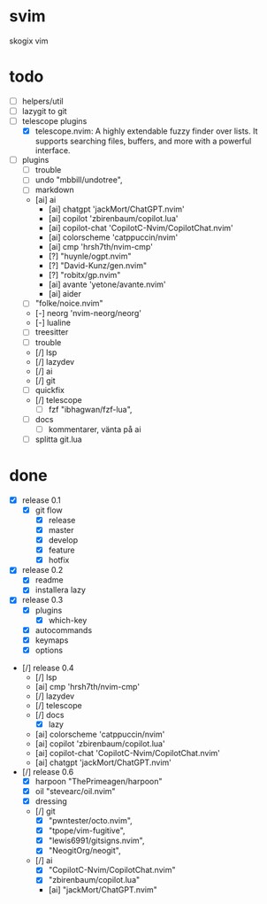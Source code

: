 # svim
skogix vim

# todo
- [ ] helpers/util
- [ ] lazygit to git
- [ ] telescope plugins
  - [x] telescope.nvim: A highly extendable fuzzy finder over lists. It supports searching files, buffers, and more with a powerful interface.
- [ ] plugins
  - [ ] trouble
  - [ ] undo "mbbill/undotree",
  - [ ] markdown
  - [ai] ai
    - [ai] chatgpt 'jackMort/ChatGPT.nvim'
    - [ai] copilot 'zbirenbaum/copilot.lua'
    - [ai] copilot-chat 'CopilotC-Nvim/CopilotChat.nvim'
    - [ai] colorscheme 'catppuccin/nvim'
    - [ai] cmp 'hrsh7th/nvim-cmp'
    - [?] "huynle/ogpt.nvim"
    - [?] "David-Kunz/gen.nvim"
    - [?] "robitx/gp.nvim"
    - [ai] avante 'yetone/avante.nvim'
    - [ai] aider
  - [ ] "folke/noice.nvim"
  - [-] neorg 'nvim-neorg/neorg'
  - [-] lualine
  - [ ] treesitter
  - [ ] trouble
  - [/] lsp
  - [/] lazydev
  - [/] ai
  - [/] git
  - [ ] quickfix
  - [/] telescope
    - [ ] fzf "ibhagwan/fzf-lua",
  - [ ] docs
    - [ ] kommentarer, vänta på ai
  - [ ] splitta git.lua

# done
- [x] release 0.1
  - [x] git flow
    - [x] release
    - [x] master
    - [x] develop
    - [x] feature
    - [x] hotfix
- [x] release 0.2
  - [x] readme
  - [x] installera lazy
- [x] release 0.3
  - [x] plugins
    - [x] which-key
  - [x] autocommands
  - [x] keymaps
  - [x] options
- [/] release 0.4
  - [/] lsp
  - [ai] cmp 'hrsh7th/nvim-cmp'
  - [/] lazydev
  - [/] telescope
  - [/] docs
    - [x] lazy
  - [ai] colorscheme 'catppuccin/nvim'
  - [ai] copilot 'zbirenbaum/copilot.lua'
  - [ai] copilot-chat 'CopilotC-Nvim/CopilotChat.nvim'
  - [ai] chatgpt 'jackMort/ChatGPT.nvim'
- [/] release 0.6
  - [x] harpoon "ThePrimeagen/harpoon"
  - [x] oil "stevearc/oil.nvim"
  - [x] dressing
  - [/] git
    - [x] "pwntester/octo.nvim",
    - [x] "tpope/vim-fugitive",
    - [x] "lewis6991/gitsigns.nvim",
    - [x] "NeogitOrg/neogit",
  - [/] ai
    - [x] "CopilotC-Nvim/CopilotChat.nvim"
    - [x] "zbirenbaum/copilot.lua"
    - [ai] "jackMort/ChatGPT.nvim"
